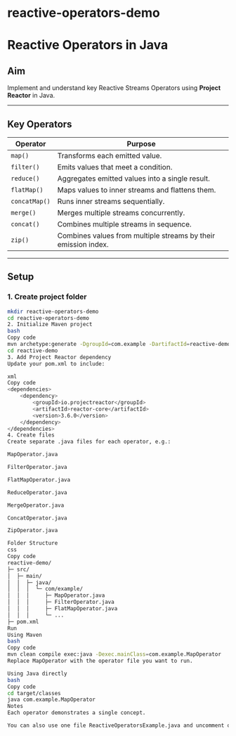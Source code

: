# reactive-operators-demo
# Reactive Operators in Java

## Aim
Implement and understand key Reactive Streams Operators using **Project Reactor** in Java.

---

## Key Operators

| Operator       | Purpose                                                                 |
|----------------|-------------------------------------------------------------------------|
| `map()`        | Transforms each emitted value.                                          |
| `filter()`     | Emits values that meet a condition.                                     |
| `reduce()`     | Aggregates emitted values into a single result.                        |
| `flatMap()`    | Maps values to inner streams and flattens them.                         |
| `concatMap()`  | Runs inner streams sequentially.                                        |
| `merge()`      | Merges multiple streams concurrently.                                   |
| `concat()`     | Combines multiple streams in sequence.                                  |
| `zip()`        | Combines values from multiple streams by their emission index.         |

---

## Setup

### 1. Create project folder
```bash
mkdir reactive-operators-demo
cd reactive-operators-demo
2. Initialize Maven project
bash
Copy code
mvn archetype:generate -DgroupId=com.example -DartifactId=reactive-demo -DarchetypeArtifactId=maven-archetype-quickstart -DinteractiveMode=false
cd reactive-demo
3. Add Project Reactor dependency
Update your pom.xml to include:

xml
Copy code
<dependencies>
    <dependency>
        <groupId>io.projectreactor</groupId>
        <artifactId>reactor-core</artifactId>
        <version>3.6.0</version>
    </dependency>
</dependencies>
4. Create files
Create separate .java files for each operator, e.g.:

MapOperator.java

FilterOperator.java

FlatMapOperator.java

ReduceOperator.java

MergeOperator.java

ConcatOperator.java

ZipOperator.java

Folder Structure
css
Copy code
reactive-demo/
├─ src/
│  ├─ main/
│  │  ├─ java/
│  │  │  └─ com/example/
│  │  │     ├─ MapOperator.java
│  │  │     ├─ FilterOperator.java
│  │  │     ├─ FlatMapOperator.java
│  │  │     └─ ...
├─ pom.xml
Run
Using Maven
bash
Copy code
mvn clean compile exec:java -Dexec.mainClass=com.example.MapOperator
Replace MapOperator with the operator file you want to run.

Using Java directly
bash
Copy code
cd target/classes
java com.example.MapOperator
Notes
Each operator demonstrates a single concept.

You can also use one file ReactiveOperatorsExample.java and uncomment operators one at a time.